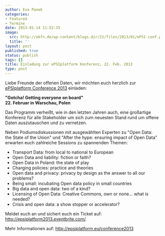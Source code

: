 ```yaml
---
author: Eva Panek
categories:
- Featured
- Termine
date: 2013-01-14 11:52:33
image:
  src: http://okfn.de/wp-content/blogs.dir/21/files/2013/01/ePSI-conf.png
  title: ''
layout: post
published: true
status: publish
tags: []
title: Einladung zur ePSIplatform Konferenz, 22. Feb. 2013
type: post
---
```


  
Liebe Freunde der offenen Daten, wir möchten euch herzlich zur [ePSIplatform Conference 2013](http://epsiplatform.eu/content/save-date-22-february-2013-epsiplatform-conference) einladen:

**"Gotcha! Getting everyone on board"  
22\. Februar in Warschau, Polen**

Das Programm verheißt, wie in den letzten Jahren auch, eine großartige Konferenz für alle Stakeholder um sich zum neuesten Stand rund um offene Daten auszutauschen und zu vernetzen. 

Neben Podiumsdiskussionen mit ausgewählten Experten zu "Open Data: the State of the Union" und "After the hype: ensuring impact of Open Data" erwarten euch zahlreiche Sessions zu spannenden Themen:

* Transport Data: from local to national to European  
* Open Data and liability: fiction or faith?  
* Open Data in Poland: the state of play  
* Charging policies: practice and theories  
* Open data and privacy: privacy by design as the answer to all our problems?  
* Being small: incubating Open data policy in small countries  
* Big data and open data: two of a kind?  
* Licensing of Open Data: Creative Commons, own or none... what is needed?  
* Crisis and open data: a show stopper or accelerator?

Meldet euch an und sichert euch ein Ticket auf: <http://epsiplatform2013.eventbrite.com/>.

Mehr Informationen auf: <http://epsiplatform.eu/conference2013>